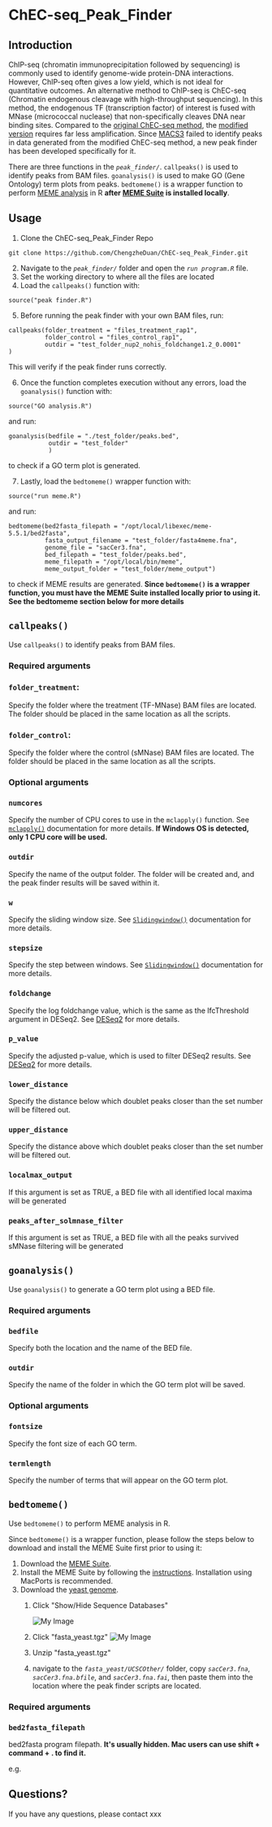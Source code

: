 # ChEC-seq_Peak_Finder
## Introduction
ChIP-seq (chromatin immunoprecipitation followed by sequencing) is commonly used to identify genome-wide protein-DNA interactions. However, ChIP-seq often gives a low yield, which is not ideal for quantitative outcomes. An alternative method to ChIP-seq is ChEC-seq (Chromatin endogenous cleavage with high-throughput sequencing). In this method, the endogenous TF (transcription factor) of interest is fused with MNase (micrococcal nuclease) that non-specifically cleaves DNA near binding sites. Compared to the [original ChEC-seq method](https://www.nature.com/articles/ncomms9733), the [modified version](https://sites.northwestern.edu/bricknerlab/) requires far less amplification. Since [MACS3](https://github.com/macs3-project/MACS/tree/master#introduction) failed to identify peaks in data generated from the modified ChEC-seq method, a new peak finder has been developed specifically for it.

There are three functions in the *`peak_finder/`*. `callpeaks()` is used to identify peaks from BAM files. `goanalysis()` is used to make GO (Gene Ontology) term plots from peaks. `bedtomeme()` is a wrapper function to perform [MEME analysis](https://meme-suite.org/meme/tools/meme) in R **after [MEME Suite](https://meme-suite.org/meme/doc/download.html) is installed locally**.  
## Usage
1. Clone the ChEC-seq_Peak_Finder Repo
```
git clone https://github.com/ChengzheDuan/ChEC-seq_Peak_Finder.git
```
2. Navigate to the *`peak_finder/`* folder and open the *`run program.R`* file.
3. Set the working directory to where all the files are located
4. Load the `callpeaks()` function with:
```
source("peak finder.R")
```
5. Before running the peak finder with your own BAM files, run:
```
callpeaks(folder_treatment = "files_treatment_rap1",
          folder_control = "files_control_rap1",
          outdir = "test_folder_nup2_nohis_foldchange1.2_0.0001"
)
```
This will verify if the peak finder runs correctly.

6. Once the function completes execution without any errors, load the `goanalysis()` function with:
```
source("GO analysis.R")
```
and run:
```
goanalysis(bedfile = "./test_folder/peaks.bed",
           outdir = "test_folder"
           )
```
to check if a GO term plot is generated.

7. Lastly, load the `bedtomeme()` wrapper function with:
```
source("run meme.R")
```
and run:
```
bedtomeme(bed2fasta_filepath = "/opt/local/libexec/meme-5.5.1/bed2fasta",
          fasta_output_filename = "test_folder/fasta4meme.fna",
          genome_file = "sacCer3.fna",
          bed_filepath = "test_folder/peaks.bed",
          meme_filepath = "/opt/local/bin/meme",
          meme_output_folder = "test_folder/meme_output")
```
to check if MEME results are generated. **Since `bedtomeme()` is a wrapper function, you must have the MEME Suite installed locally prior to using it. See the bedtomeme section below for more details**

## `callpeaks()`
Use `callpeaks()` to identify peaks from BAM files. 
### Required arguments

### `folder_treatment`:
Specify the folder where the treatment (TF-MNase) BAM files are located. The folder should be placed in the same location as all the scripts.

### `folder_control`:
Specify the folder where the control (sMNase) BAM files are located. The folder should be placed in the same location as all the scripts.

### Optional arguments

### `numcores`
Specify the number of CPU cores to use in the `mclapply()` function. See [`mclapply()`](https://www.rdocumentation.org/packages/parallel/versions/3.4.0/topics/mclapply) documentation for more details. **If Windows OS is detected, only 1 CPU core will be used.**

### `outdir`
Specify the name of the output folder. The folder will be created and, and the peak finder results will be saved within it.

### `w`
Specify the sliding window size. See [`Slidingwindow()`](https://rdrr.io/github/coleoguy/evobir/man/SlidingWindow.html) documentation for more details.

### `stepsize`
Specify the step between windows. See [`Slidingwindow()`](https://rdrr.io/github/coleoguy/evobir/man/SlidingWindow.html) documentation for more details.

### `foldchange`
Specify the log foldchange value, which is the same as the lfcThreshold argument in DESeq2. See [DESeq2](https://bioconductor.org/packages/release/bioc/vignettes/DESeq2/inst/doc/DESeq2.html) for more details.

### `p_value`
Specify the adjusted p-value, which is used to filter DESeq2 results. See [DESeq2](https://bioconductor.org/packages/release/bioc/vignettes/DESeq2/inst/doc/DESeq2.html) for more details.

### `lower_distance`
Specify the distance below which doublet peaks closer than the set number will be filtered out.

### `upper_distance`
Specify the distance above which doublet peaks closer than the set number will be filtered out.

### `localmax_output`
If this argument is set as TRUE, a BED file with all identified local maxima will be generated

### `peaks_after_solmnase_filter`
If this argument is set as TRUE, a BED file with all the peaks survived sMNase filtering will be generated

## `goanalysis()`
Use `goanalysis()` to generate a GO term plot using a BED file.

### Required arguments

### `bedfile`
Specify both the location and the name of the BED file.

### `outdir`
Specify the name of the folder in which the GO term plot will be saved.

### Optional arguments

### `fontsize`
Specify the font size of each GO term.

### `termlength`
Specify the number of terms that will appear on the GO term plot.

## `bedtomeme()`
Use `bedtomeme()` to perform MEME analysis in R.

Since `bedtomeme()` is a wrapper function, please follow the steps below to download and install the MEME Suite first prior to using it:
1. Download the [MEME Suite](https://meme-suite.org/meme/doc/download.html).
2. Install the MEME Suite by following the [instructions](https://meme-suite.org/meme/doc/install.html?man_type=web). Installation using MacPorts is recommended.
3. Download the [yeast genome](https://meme-suite.org/meme/doc/download.html).
   1. Click "Show/Hide Sequence Databases"

      ![My Image](images/image1.png)
      
   2. Click "fasta_yeast.tgz"
      ![My Image](images/image2.png)
      
   3. Unzip "fasta_yeast.tgz"

   4. navigate to the *`fasta_yeast/UCSCOther/`* folder, copy *`sacCer3.fna`*, *`sacCer3.fna.bfile`*, and *`sacCer3.fna.fai`*, then paste them into the location where the peak finder scripts are located.

### Required arguments 

### `bed2fasta_filepath`
bed2fasta program filepath. **It's usually hidden. Mac users can use shift + command + . to find it.**

e.g.



## Questions?
If you have any questions, please contact xxx
